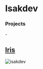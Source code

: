 <h1>Isakdev</h1>
<h3 align="left">Projects</h3>
- <h2><a href="https://github.com/Iris-Development/Panel">Iris</a></h2>
<p><img align="left" src="https://github-readme-streak-stats.herokuapp.com/?user=isakdev&" alt="isakdev" /></p>
